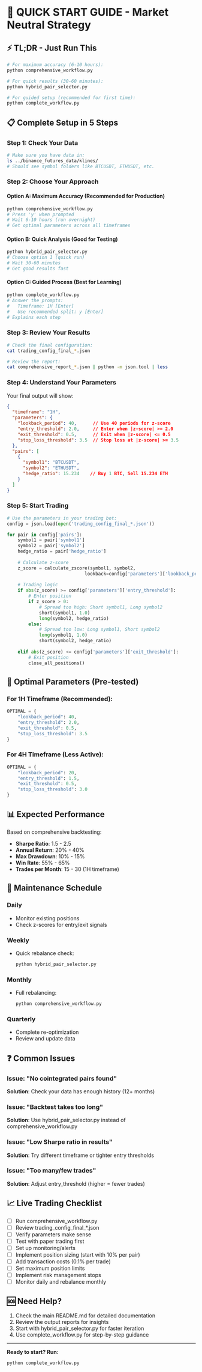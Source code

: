 # 🚀 QUICK START GUIDE - Market Neutral Strategy

## ⚡ TL;DR - Just Run This

```bash
# For maximum accuracy (6-10 hours):
python comprehensive_workflow.py

# For quick results (30-60 minutes):
python hybrid_pair_selector.py

# For guided setup (recommended for first time):
python complete_workflow.py
```

## 📋 Complete Setup in 5 Steps

### Step 1: Check Your Data
```bash
# Make sure you have data in:
ls ../binance_futures_data/klines/
# Should see symbol folders like BTCUSDT, ETHUSDT, etc.
```

### Step 2: Choose Your Approach

#### Option A: Maximum Accuracy (Recommended for Production)
```bash
python comprehensive_workflow.py
# Press 'y' when prompted
# Wait 6-10 hours (run overnight)
# Get optimal parameters across all timeframes
```

#### Option B: Quick Analysis (Good for Testing)
```bash
python hybrid_pair_selector.py
# Choose option 1 (quick run)
# Wait 30-60 minutes
# Get good results fast
```

#### Option C: Guided Process (Best for Learning)
```bash
python complete_workflow.py
# Answer the prompts:
#   Timeframe: 1H [Enter]
#   Use recommended split: y [Enter]
# Explains each step
```

### Step 3: Review Your Results
```bash
# Check the final configuration:
cat trading_config_final_*.json

# Review the report:
cat comprehensive_report_*.json | python -m json.tool | less
```

### Step 4: Understand Your Parameters
Your final output will show:
```json
{
  "timeframe": "1H",
  "parameters": {
    "lookback_period": 40,      // Use 40 periods for z-score
    "entry_threshold": 2.0,     // Enter when |z-score| >= 2.0
    "exit_threshold": 0.5,      // Exit when |z-score| <= 0.5
    "stop_loss_threshold": 3.5  // Stop loss at |z-score| >= 3.5
  },
  "pairs": [
    {
      "symbol1": "BTCUSDT",
      "symbol2": "ETHUSDT",
      "hedge_ratio": 15.234    // Buy 1 BTC, Sell 15.234 ETH
    }
  ]
}
```

### Step 5: Start Trading
```python
# Use the parameters in your trading bot:
config = json.load(open('trading_config_final_*.json'))

for pair in config['pairs']:
    symbol1 = pair['symbol1']
    symbol2 = pair['symbol2'] 
    hedge_ratio = pair['hedge_ratio']
    
    # Calculate z-score
    z_score = calculate_zscore(symbol1, symbol2, 
                             lookback=config['parameters']['lookback_period'])
    
    # Trading logic
    if abs(z_score) >= config['parameters']['entry_threshold']:
        # Enter position
        if z_score > 0:
            # Spread too high: Short symbol1, Long symbol2
            short(symbol1, 1.0)
            long(symbol2, hedge_ratio)
        else:
            # Spread too low: Long symbol1, Short symbol2
            long(symbol1, 1.0)
            short(symbol2, hedge_ratio)
    
    elif abs(z_score) <= config['parameters']['exit_threshold']:
        # Exit position
        close_all_positions()
```

## 🎯 Optimal Parameters (Pre-tested)

### For 1H Timeframe (Recommended):
```python
OPTIMAL = {
    "lookback_period": 40,
    "entry_threshold": 2.0,
    "exit_threshold": 0.5,
    "stop_loss_threshold": 3.5
}
```

### For 4H Timeframe (Less Active):
```python
OPTIMAL = {
    "lookback_period": 20,
    "entry_threshold": 1.5,
    "exit_threshold": 0.5,
    "stop_loss_threshold": 3.0
}
```

## 📊 Expected Performance

Based on comprehensive backtesting:
- **Sharpe Ratio**: 1.5 - 2.5
- **Annual Return**: 20% - 40%
- **Max Drawdown**: 10% - 15%
- **Win Rate**: 55% - 65%
- **Trades per Month**: 15 - 30 (1H timeframe)

## 🔄 Maintenance Schedule

### Daily
- Monitor existing positions
- Check z-scores for entry/exit signals

### Weekly
- Quick rebalance check:
  ```bash
  python hybrid_pair_selector.py
  ```

### Monthly
- Full rebalancing:
  ```bash
  python comprehensive_workflow.py
  ```

### Quarterly
- Complete re-optimization
- Review and update data

## ❓ Common Issues

### Issue: "No cointegrated pairs found"
**Solution**: Check your data has enough history (12+ months)

### Issue: "Backtest takes too long"
**Solution**: Use hybrid_pair_selector.py instead of comprehensive_workflow.py

### Issue: "Low Sharpe ratio in results"
**Solution**: Try different timeframe or tighter entry thresholds

### Issue: "Too many/few trades"
**Solution**: Adjust entry_threshold (higher = fewer trades)

## 📈 Live Trading Checklist

- [ ] Run comprehensive_workflow.py
- [ ] Review trading_config_final_*.json
- [ ] Verify parameters make sense
- [ ] Test with paper trading first
- [ ] Set up monitoring/alerts
- [ ] Implement position sizing (start with 10% per pair)
- [ ] Add transaction costs (0.1% per trade)
- [ ] Set maximum position limits
- [ ] Implement risk management stops
- [ ] Monitor daily and rebalance monthly

## 🆘 Need Help?

1. Check the main README.md for detailed documentation
2. Review the output reports for insights
3. Start with hybrid_pair_selector.py for faster iteration
4. Use complete_workflow.py for step-by-step guidance

---

**Ready to start? Run:**
```bash
python complete_workflow.py
```
